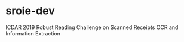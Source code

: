 # sroie-dev

ICDAR 2019 Robust Reading Challenge on Scanned Receipts OCR and Information Extraction
